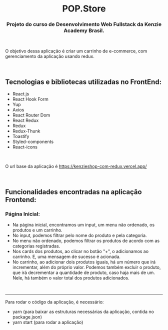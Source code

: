 <h1 align="center">
  POP.Store
</h1>
<h3 align="center">Projeto do curso de Desenvolvimento Web Fullstack da Kenzie Academy Brasil.</h3>
<br/>
<p>
O objetivo dessa aplicação é criar um carrinho de e-commerce, com gerenciamento da aplicação usando redux.
</p>  

<br/>

## **Tecnologias e bibliotecas utilizadas no FrontEnd:**
- React.js
- React Hook Form
- Yup
- Axios
- React Router Dom
- React Redux
- Redux
- Redux-Thunk
- Toastify
- Styled-components
- React-icons
  
<br/>


O url base da aplicação é https://kenzieshop-com-redux.vercel.app/

<br/>

## **Funcionalidades encontradas na aplicação Frontend:**

### Página Inicial:
- Na página inicial, encontramos um input, um menu não ordenado, os produtos e um carrinho. 
- No input, podemos filtrar pelo nome do produto e pela categoria.
- No menu não ordenado, podemos filtrar os produtos de acordo com as categorias registradas.
- Nos cards dos produtos, ao clicar no botão "+", o adicionamos ao carrinho. E, uma mensagem de sucesso é acionada.
- No carrinho, ao adicionar dois produtos iguais, há um número que irá incrementar, além do próprio valor. Podemos também excluir o produto, que irá decrementar a quantidade de produto, caso haja mais de um. Nele, há também o valor total dos produtos adicionados.


<br/>

<hr/>

Para rodar o código da aplicação, é necessário:
- yarn (para baixar as estruturas necessárias da aplicação, contida no package.json)
- yarn start (para rodar a aplicação)

